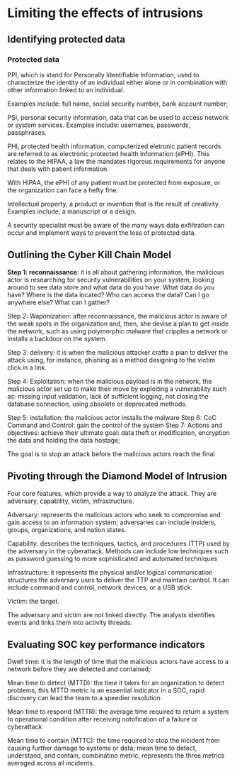 # Limiting the effects of intrusions

## Identifying protected data

### Protected data

PPI, which is stand for Personally Identifiable Information, used to characterize the identity of an individual either alone or in combination with other information linked to an individual.

Examples include: full name, social security number, bank account number;

PSI, personal security information, data that can be used to access network or system services. Examples include: usernames, passwords, passphrases. 

PHI, protected health information, computerized eletronic patient records are referred to as electronic protected health information (ePHI). This relates to the HIPAA, a law the mandates rigorous requirements for anyone that deals with patient information.

With HIPAA, the ePHI of any patient must be protected from exposure, or the organization can face a hefty fine.

Intellectual property, a product or invention that is the result of creativity. Examples include, a manuscript or a design.

A security specialist must be aware of the many ways data exfiltration can occur and implement ways to prevent the loss of protected data.

## Outlining the Cyber Kill Chain Model

**Step 1: reconnaissance**: it is all about gathering information, the malicious actor is researching for security vulnerabilities on your system, looking around to see data store and what data do you have. What data do you have? Where is the data located? Who can access the data? Can I go anywhere else? What can I gather?

Step 2: Waponization: after reconnaissance, the malicious actor is aware of the weak spots in the organization and, then, she devise a plan to get inside the network, such as using polymorphic malware that cripples a network or installs a backdoor on the system.

Step 3: delivery: it is when the malicious attacker crafts a plan to deliver the attack using, for instance, phishing as a method designing to the victim click in a link.

Step 4: Exploitation: when the malicious payload is in the network, the malicious actor set up to make their move by exploiting a vulnerability such as: missing input validation, lack of sufficient logging, not closing the database connection, using obsolete or deprecated methods.

Step 5: installation: the malicious actor installs the malware
Step 6: CoC Command and Control: gain the control of the system
Step 7: Actions and objectives: achieve their ultimate goal: data theft or modification, encryption the data and holding the data hostage;

The goal is to stop an attack before the malicious actors reach the final 

## Pivoting through the Diamond Model of Intrusion

Four core features, which provide a way to analyze the attack. They are adversary, capability, victim, infrastructure.

Adversary: represents the malicious actors who seek to compromise and gain access to an information system; adversaries can include insiders, groups, organizations, and nation states.

Capability: describes the techniques, tactics, and procedures (TTP) used by the adversary in the cyberattack. Methods can include low techniques such as password guessing to more sophisticated and automated techniques

Infrastructure: it represents the physical and/or logical communication structures the adversary uses to deliver the TTP and maintain control. It can include command and control, network devices, or a USB stick.

Victim: the target.

The adversary and victim are not linked directly. The analysts identifies events and links them into activity threads.

## Evaluating SOC key performance indicators

Dwell time: it is the length of time that the malicious actors have access to a network before they are detected and contained;

Mean time to detect (MTTD): the time it takes for an organization to detect problems, this MTTD metric is an essential indicator in a SOC, rapid discovery can lead the team to a speedier resolution

Mean time to respond (MTTR): the average time required to return a system to operational condition after receiving notofication of a failure or cyberattack

Mean time to contain (MTTC): the time required to stop the incident from causing further damage to systems or data; mean time to detect, understand, and contain, combinatino metric, represents the three metrics averaged across all incidents.

